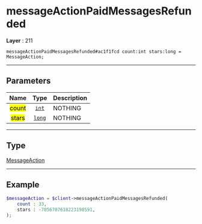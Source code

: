 # messageActionPaidMessagesRefunded

**Layer** : 211

```tl
messageActionPaidMessagesRefunded#ac1f1fcd count:int stars:long = MessageAction;
```

---

## Parameters

| Name | Type | Description |
| :---: | :---: | :--- |
| <mark>count</mark> | [`int`](type/int) | NOTHING |
| <mark>stars</mark> | [`long`](type/long) | NOTHING |

---

## Type

[MessageAction](type/MessageAction)

---

## Example

```php
$messageAction = $client->messageActionPaidMessagesRefunded(
	count : 33,
	stars : -7056707618223198591,
);
```
